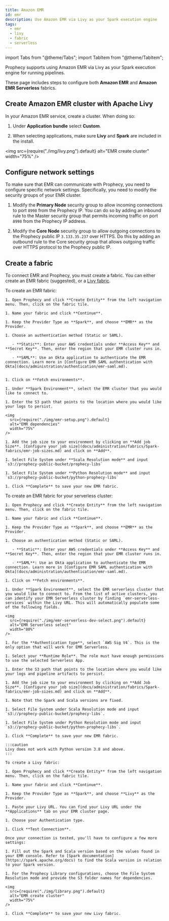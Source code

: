 ```yaml
---
title: Amazon EMR
id: emr
description: Use Amazon EMR via Livy as your Spark execution engine
tags:
  - emr
  - livy
  - fabric
  - serverless
---
```


import Tabs from "@theme/Tabs";
import TabItem from "@theme/TabItem";

Prophecy supports using Amazon EMR via Livy as your Spark execution engine for running pipelines.

These page includes steps to configure both **Amazon EMR** and **Amazon EMR Serverless** fabrics.

## Create Amazon EMR cluster with Apache Livy

In your Amazon EMR service, create a cluster. When doing so:

1. Under **Application bundle** select **Custom**.

2. When selecting applications, make sure **Livy** and **Spark** are included in the install.

<img
src={require("./img/livy.png").default}
alt="EMR create cluster"
width="75%"
/>

## Configure network settings

To make sure that EMR can communicate with Prophecy, you need to configure specific network settings. Specifically, you need to modify the security groups of your EMR cluster.

1. Modify the **Primary Node** security group to allow incoming connections to port `8998` from the Prophecy IP. You can do so by adding an inbound rule to the Master security group that permits incoming traffic on port `8998` from the Prophecy IP address.

2. Modify the **Core Node** security group to allow outgoing connections to the Prophecy public IP `3.133.35.237` over HTTPS. Do this by adding an outbound rule to the Core security group that allows outgoing traffic over HTTPS protocol to the Prophecy public IP.

## Create a fabric

To connect EMR and Prophecy, you must create a fabric. You can either create an EMR fabric (suggested), or a [Livy fabric](livy.md).

<Tabs>
  <TabItem value="emr" label="EMR" default>
    To create an EMR fabric:

    1. Open Prophecy and click **Create Entity** from the left navigation menu. Then, click on the fabric tile.

    1. Name your fabric and click **Continue**.

    1. Keep the Provider Type as **Spark**, and choose **EMR** as the Provider.

    1. Choose an authentication method (Static or SAML).

       - **Static**: Enter your AWS credentials under **Access Key** and **Secret Key**. Then, enter the region that your EMR cluster runs in.

       - **SAML**: Use an Okta application to authenticate the EMR connection. Learn more in [Configure EMR SAML authentication with Okta](docs/administration/authentication/emr-saml.md).


    1. Click on **Fetch environments**.

    1. Under **Spark Environment**, select the EMR cluster that you would like to connect to.

    1. Enter the S3 path that points to the location where you would like your logs to persist.

    <img
      src={require("./img/emr-setup.png").default}
      alt="EMR dependencies"
      width="75%"
    />

    1. Add the job size to your environment by clicking on **Add job Size**. [Configure your job size](docs/administration/fabrics/Spark-fabrics/emr-job-sizes.md) and click on **Add**.

    1. Select File System under **Scala Resolution mode** and input `s3://prophecy-public-bucket/prophecy-libs`

    1. Select File System under **Python Resolution mode** and input `s3://prophecy-public-bucket/python-prophecy-libs`

    1. Click **Complete** to save your new EMR fabric.

  </TabItem>

  <TabItem value="emr-serverless" label="EMR Serverless">
    To create an EMR fabric for your serverless cluster:

    1. Open Prophecy and click **Create Entity** from the left navigation menu. Then, click on the fabric tile.

    1. Name your fabric and click **Continue**.

    1. Keep the Provider Type as **Spark**, and choose **EMR** as the Provider.

    1. Choose an authentication method (Static or SAML).

       - **Static**: Enter your AWS credentials under **Access Key** and **Secret Key**. Then, enter the region that your EMR cluster runs in.

       - **SAML**: Use an Okta application to authenticate the EMR connection. Learn more in [Configure EMR SAML authentication with Okta](docs/administration/authentication/emr-saml.md).

    1. Click on **Fetch environments**.

    1. Under **Spark Environment**, select the EMR serverless cluster that you would like to connect to. From the list of active clusters, you can identify your EMR Serverless cluster by finding `emr-serverless-services` within the Livy URL. This will automatically populate some of the following fields.

    <img
      src={require("./img/emr-serverless-dev-select.png").default}
      alt="EMR Serverless select"
      width="80%"
    />

    1. For the **Authentication type**, select `AWS Sig V4`. This is the only option that will work for EMR Serverless.

    1. Select your **Runtime Role**. The role must have enough permissions to use the selected Serverless App.

    1. Enter the S3 path that points to the location where you would like your logs and pipeline artifacts to persist.

    1. Add the job size to your environment by clicking on **Add Job Size**. [Configure your job size](docs/administration/fabrics/Spark-fabrics/emr-job-sizes.md) and click on **Add**.

    1. Note that the Spark and Scala versions are fixed.

    1. Select File System under Scala Resolution mode and input `s3://prophecy-public-bucket/prophecy-libs`.

    1. Select File System under Python Resolution mode and input `s3://prophecy-public-bucket/python-prophecy-libs`.

    1. Click **Complete** to save your new EMR fabric.

  </TabItem>

  <TabItem value="livy" label="Livy">

    :::caution
    Livy does not work with Python version 3.8 and above.
    :::

    To create a Livy fabric:

    1. Open Prophecy and click **Create Entity** from the left navigation menu. Then, click on the fabric tile.

    1. Name your fabric and click **Continue**.

    1. Keep the Provider Type as **Spark**, and choose **Livy** as the Provider.

    1. Paste your Livy URL. You can find your Livy URL under the **Applications** tab on your EMR cluster page.

    1. Choose your Authentication type.

    1. Click **Test Connection**.

    Once your connection is tested, you'll have to configure a few more settings:

    1. Fill out the Spark and Scala version based on the values found in your EMR console. Refer to [Spark documentation](https://spark.apache.org/docs) to find the Scala version in relation to your Spark version.

    1. For the Prophecy Library configurations, choose the File System Resolution mode and provide the S3 folder names for dependencies.

    <img
      src={require("./img/library.png").default}
      alt="EMR create cluster"
      width="75%"
    />

    1. Click **Complete** to save your new Livy fabric.

  </TabItem>
</Tabs>
